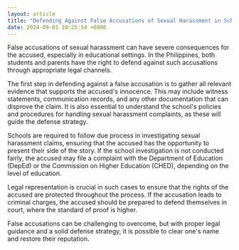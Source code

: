 ```yaml
---
layout: article
title: "Defending Against False Accusations of Sexual Harassment in Schools"
date: 2024-09-01 18:25:54 +0800
---
```


<p>False accusations of sexual harassment can have severe consequences for the accused, especially in educational settings. In the Philippines, both students and parents have the right to defend against such accusations through appropriate legal channels.</p><p>The first step in defending against a false accusation is to gather all relevant evidence that supports the accused's innocence. This may include witness statements, communication records, and any other documentation that can disprove the claim. It is also essential to understand the school's policies and procedures for handling sexual harassment complaints, as these will guide the defense strategy.</p><p>Schools are required to follow due process in investigating sexual harassment claims, ensuring that the accused has the opportunity to present their side of the story. If the school investigation is not conducted fairly, the accused may file a complaint with the Department of Education (DepEd) or the Commission on Higher Education (CHED), depending on the level of education.</p><p>Legal representation is crucial in such cases to ensure that the rights of the accused are protected throughout the process. If the accusation leads to criminal charges, the accused should be prepared to defend themselves in court, where the standard of proof is higher.</p><p>False accusations can be challenging to overcome, but with proper legal guidance and a solid defense strategy, it is possible to clear one's name and restore their reputation.</p>
